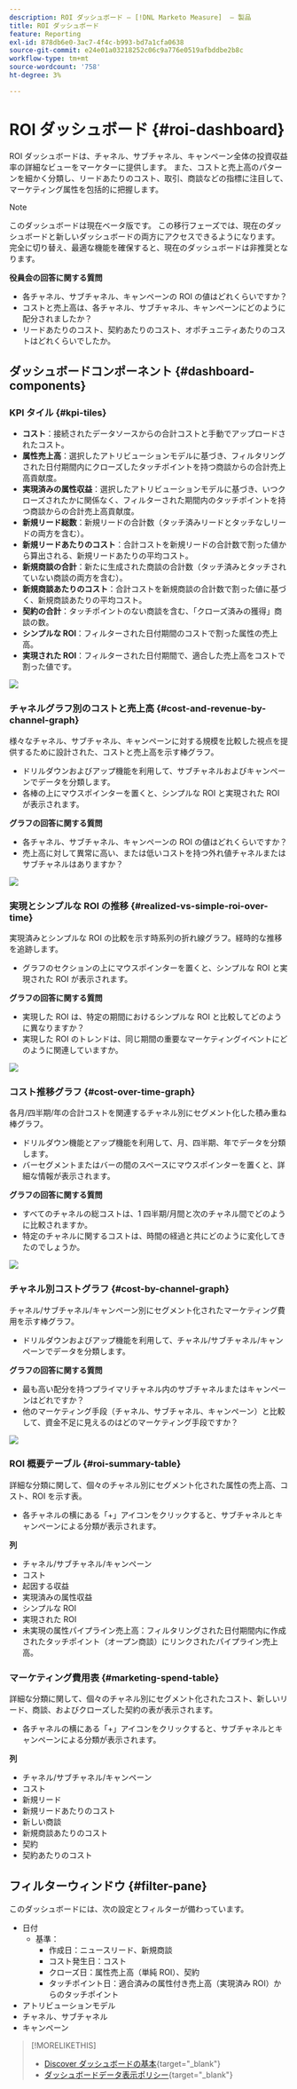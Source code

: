```yaml
---
description: ROI ダッシュボード — [!DNL Marketo Measure]  — 製品
title: ROI ダッシュボード
feature: Reporting
exl-id: 878db6e0-3ac7-4f4c-b993-bd7a1cfa0638
source-git-commit: e24e01a03218252c06c9a776e0519afbddbe2b8c
workflow-type: tm+mt
source-wordcount: '758'
ht-degree: 3%

---
```


# ROI ダッシュボード {#roi-dashboard}

ROI ダッシュボードは、チャネル、サブチャネル、キャンペーン全体の投資収益率の詳細なビューをマーケターに提供します。 また、コストと売上高のパターンを細かく分類し、リードあたりのコスト、取引、商談などの指標に注目して、マーケティング属性を包括的に把握します。

>[!NOTE]
>
>このダッシュボードは現在ベータ版です。 この移行フェーズでは、現在のダッシュボードと新しいダッシュボードの両方にアクセスできるようになります。 完全に切り替え、最適な機能を確保すると、現在のダッシュボードは非推奨となります。

**役員会の回答に関する質問**

* 各チャネル、サブチャネル、キャンペーンの ROI の値はどれくらいですか？
* コストと売上高は、各チャネル、サブチャネル、キャンペーンにどのように配分されましたか？
* リードあたりのコスト、契約あたりのコスト、オポチュニティあたりのコストはどれくらいでしたか。

## ダッシュボードコンポーネント {#dashboard-components}

### KPI タイル {#kpi-tiles}

* **コスト**：接続されたデータソースからの合計コストと手動でアップロードされたコスト。
* **属性売上高**：選択したアトリビューションモデルに基づき、フィルタリングされた日付期間内にクローズしたタッチポイントを持つ商談からの合計売上高貢献度。
* **実現済みの属性収益**：選択したアトリビューションモデルに基づき、いつクローズされたかに関係なく、フィルターされた期間内のタッチポイントを持つ商談からの合計売上高貢献度。
* **新規リード総数**：新規リードの合計数（タッチ済みリードとタッチなしリードの両方を含む）。
* **新規リードあたりのコスト**：合計コストを新規リードの合計数で割った値から算出される、新規リードあたりの平均コスト。
* **新規商談の合計**：新たに生成された商談の合計数（タッチ済みとタッチされていない商談の両方を含む）。
* **新規商談あたりのコスト**：合計コストを新規商談の合計数で割った値に基づく、新規商談あたりの平均コスト。
* **契約の合計**：タッチポイントのない商談を含む、「クローズ済みの獲得」商談の数。
* **シンプルな ROI**：フィルターされた日付期間のコストで割った属性の売上高。
* **実現された ROI**：フィルターされた日付期間で、適合した売上高をコストで割った値です。

![](assets/roi-dashboard-1.png)

### チャネルグラフ別のコストと売上高 {#cost-and-revenue-by-channel-graph}

様々なチャネル、サブチャネル、キャンペーンに対する規模を比較した視点を提供するために設計された、コストと売上高を示す棒グラフ。

* ドリルダウンおよびアップ機能を利用して、サブチャネルおよびキャンペーンでデータを分類します。
* 各棒の上にマウスポインターを置くと、シンプルな ROI と実現された ROI が表示されます。

**グラフの回答に関する質問**

* 各チャネル、サブチャネル、キャンペーンの ROI の値はどれくらいですか？
* 売上高に対して異常に高い、または低いコストを持つ外れ値チャネルまたはサブチャネルはありますか？

![](assets/roi-dashboard-2.png)

### 実現とシンプルな ROI の推移 {#realized-vs-simple-roi-over-time}

実現済みとシンプルな ROI の比較を示す時系列の折れ線グラフ。経時的な推移を追跡します。

* グラフのセクションの上にマウスポインターを置くと、シンプルな ROI と実現された ROI が表示されます。

**グラフの回答に関する質問**

* 実現した ROI は、特定の期間におけるシンプルな ROI と比較してどのように異なりますか？
* 実現した ROI のトレンドは、同じ期間の重要なマーケティングイベントにどのように関連していますか。

![](assets/roi-dashboard-3.png)

### コスト推移グラフ {#cost-over-time-graph}

各月/四半期/年の合計コストを関連するチャネル別にセグメント化した積み重ね棒グラフ。

* ドリルダウン機能とアップ機能を利用して、月、四半期、年でデータを分類します。
* バーセグメントまたはバーの間のスペースにマウスポインターを置くと、詳細な情報が表示されます。

**グラフの回答に関する質問**

* すべてのチャネルの総コストは、1 四半期/月間と次のチャネル間でどのように比較されますか。
* 特定のチャネルに関するコストは、時間の経過と共にどのように変化してきたのでしょうか。

![](assets/roi-dashboard-4.png)

### チャネル別コストグラフ {#cost-by-channel-graph}

チャネル/サブチャネル/キャンペーン別にセグメント化されたマーケティング費用を示す棒グラフ。

* ドリルダウンおよびアップ機能を利用して、チャネル/サブチャネル/キャンペーンでデータを分類します。

**グラフの回答に関する質問**

* 最も高い配分を持つプライマリチャネル内のサブチャネルまたはキャンペーンはどれですか？
* 他のマーケティング手段（チャネル、サブチャネル、キャンペーン）と比較して、資金不足に見えるのはどのマーケティング手段ですか？

![](assets/roi-dashboard-5.png)

### ROI 概要テーブル {#roi-summary-table}

詳細な分類に関して、個々のチャネル別にセグメント化された属性の売上高、コスト、ROI を示す表。

* 各チャネルの横にある「+」アイコンをクリックすると、サブチャネルとキャンペーンによる分類が表示されます。

**列**

* チャネル/サブチャネル/キャンペーン
* コスト
* 起因する収益
* 実現済みの属性収益
* シンプルな ROI
* 実現された ROI
* 未実現の属性パイプライン売上高：フィルタリングされた日付期間内に作成されたタッチポイント（オープン商談）にリンクされたパイプライン売上高。

### マーケティング費用表 {#marketing-spend-table}

詳細な分類に関して、個々のチャネル別にセグメント化されたコスト、新しいリード、商談、およびクローズした契約の表が表示されます。

* 各チャネルの横にある「+」アイコンをクリックすると、サブチャネルとキャンペーンによる分類が表示されます。

**列**

* チャネル/サブチャネル/キャンペーン
* コスト
* 新規リード
* 新規リードあたりのコスト
* 新しい商談
* 新規商談あたりのコスト
* 契約
* 契約あたりのコスト

## フィルターウィンドウ {#filter-pane}

このダッシュボードには、次の設定とフィルターが備わっています。

* 日付
   * 基準：
      * 作成日：ニュースリード、新規商談
      * コスト発生日：コスト
      * クローズ日：属性売上高（単純 ROI）、契約
      * タッチポイント日：適合済みの属性付き売上高（実現済み ROI）からのタッチポイント
* アトリビューションモデル
* チャネル、サブチャネル
* キャンペーン

>[!MORELIKETHIS]
>
>* [Discover ダッシュボードの基本](/help/marketo-measure-discover-ui/dashboards/discover-dashboard-basics.md){target="_blank"}
>* [ダッシュボードデータ表示ポリシー](/help/marketo-measure-discover-ui/dashboards/dashboard-data-visibility-policy.md){target="_blank"}

